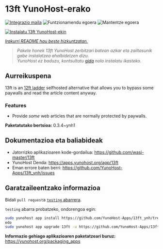 <!--
Ohart ongi: README hau automatikoki sortu da <https://github.com/YunoHost/apps/tree/master/tools/readme_generator>ri esker
EZ editatu eskuz.
-->

# 13ft YunoHost-erako

[![Integrazio maila](https://apps.yunohost.org/badge/integration/13ft)](https://ci-apps.yunohost.org/ci/apps/13ft/)
![Funtzionamendu egoera](https://apps.yunohost.org/badge/state/13ft)
![Mantentze egoera](https://apps.yunohost.org/badge/maintained/13ft)

[![Instalatu 13ft YunoHost-ekin](https://install-app.yunohost.org/install-with-yunohost.svg)](https://install-app.yunohost.org/?app=13ft)

*[Irakurri README hau beste hizkuntzatan.](./ALL_README.md)*

> *Pakete honek 13ft YunoHost zerbitzari batean azkar eta zailtasunik gabe instalatzea ahalbidetzen dizu.*  
> *YunoHost ez baduzu, kontsultatu [gida](https://yunohost.org/install) nola instalatu ikasteko.*

## Aurreikuspena

13ft is an [12ft ladder](https://12ft.io) selfhosted alternative that allows you to bypass some paywalls and read the article content anyway.

### Features
- Provide *some* web articles that are normally protected by paywalls.


**Paketatutako bertsioa:** 0.3.4~ynh1
## Dokumentazioa eta baliabideak

- Jatorrizko aplikazioaren kode-gordailua: <https://github.com/wasi-master/13ft>
- YunoHost Denda: <https://apps.yunohost.org/app/13ft>
- Eman errore baten berri: <https://github.com/YunoHost-Apps/13ft_ynh/issues>

## Garatzaileentzako informazioa

Bidali `pull request`a [`testing` abarrera](https://github.com/YunoHost-Apps/13ft_ynh/tree/testing).

`testing` abarra probatzeko, ondorengoa egin:

```bash
sudo yunohost app install https://github.com/YunoHost-Apps/13ft_ynh/tree/testing --debug
edo
sudo yunohost app upgrade 13ft -u https://github.com/YunoHost-Apps/13ft_ynh/tree/testing --debug
```

**Informazio gehiago aplikazioaren paketatzeari buruz:** <https://yunohost.org/packaging_apps>
